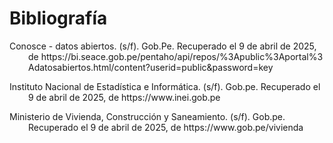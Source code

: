 # Bibliografía

<style>
  .sangria-francesa {
    padding-left: 30px;
    text-indent: -30px;
  }

  .sangria-francesa a {
    word-break: break-all;        
    overflow-wrap: break-word;   
    text-decoration: none;        
  }
</style>

<p class="sangria-francesa">
  Conosce - datos abiertos. (s/f). Gob.Pe. Recuperado el 9 de abril de 2025, de 
  <a href="https://bi.seace.gob.pe/pentaho/api/repos/%3Apublic%3Aportal%3Adatosabiertos.html/content?userid=public&password=key">
    https://bi.seace.gob.pe/pentaho/api/repos/%3Apublic%3Aportal%3Adatosabiertos.html/content?userid=public&password=key
  </a>
</p>

<p class="sangria-francesa">
  Instituto Nacional de Estadística e Informática. (s/f). Gob.pe. Recuperado el 9 de abril de 2025, de 
  <a href="https://www.inei.gob.pe">
    https://www.inei.gob.pe
  </a>
</p>

<p class="sangria-francesa">
  Ministerio de Vivienda, Construcción y Saneamiento. (s/f). Gob.pe. Recuperado el 9 de abril de 2025, de 
  <a href="https://www.gob.pe/vivienda">
    https://www.gob.pe/vivienda
  </a>
</p>